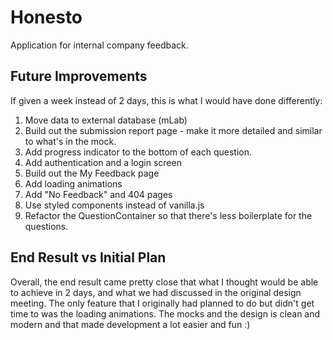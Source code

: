 # Honesto

Application for internal company feedback.

## Future Improvements

If given a week instead of 2 days, this is what I would have done differently:

1. Move data to external database (mLab)
2. Build out the submission report page - make it more detailed and similar to what's in the mock.
3. Add progress indicator to the bottom of each question.
4. Add authentication and a login screen
5. Build out the My Feedback page
6. Add loading animations
7. Add "No Feedback" and 404 pages
8. Use styled components instead of vanilla.js
9. Refactor the QuestionContainer so that there's less boilerplate for the questions.

## End Result vs Initial Plan

Overall, the end result came pretty close that what I thought would be able to achieve in 2 days, and what we had discussed in the original design meeting. The only feature that I originally had planned to do but didn't get time to was the loading animations. The mocks and the design is clean and modern and that made development a lot easier and fun :)
